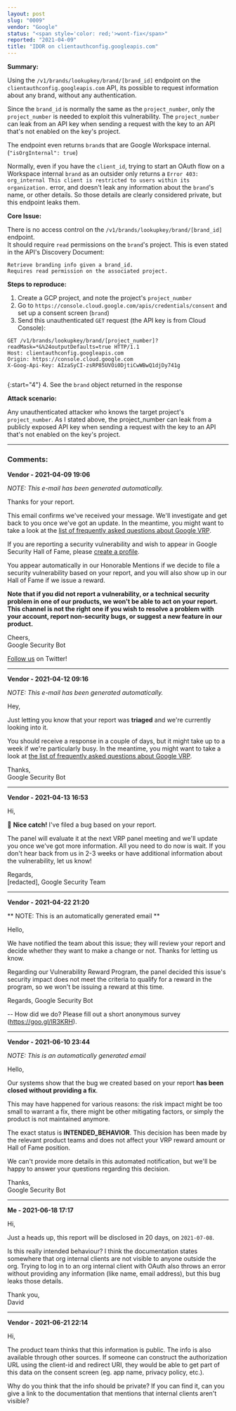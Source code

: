 ```yaml
---
layout: post
slug: "0009"
vendor: "Google"
status: "<span style='color: red;'>wont-fix</span>"
reported: "2021-04-09"
title: "IDOR on clientauthconfig.googleapis.com"
---
```


**Summary:**

Using the `/v1/brands/lookupkey/brand/[brand_id]` endpoint on the `clientauthconfig.googleapis.com` API, its possible to request information about any brand, without any authentication.

Since the `brand_id` is normally the same as the `project_number`, only the `project_number` is needed to exploit this vulnerability. The `project_number` can leak from an API key when sending a request with the key to an API that's not enabled on the key's project.

The endpoint even returns `brand`s that are Google Workspace internal. (`"isOrgInternal": true`)

Normally, even if you have the `client_id`, trying to start an OAuth flow on a Workspace internal `brand` as an outsider only returns a `Error 403: org_internal This client is restricted to users within its organization.` error, and doesn't leak any information about the `brand`'s name, or other details. So those details are clearly considered private, but this endpoint leaks them.

**Core Issue:**

There is no access control on the `/v1/brands/lookupkey/brand/[brand_id]` endpoint. \
It should require `read` permissions on the `brand`'s project. This is even stated in the API's Discovery Document:

```
Retrieve branding info given a brand_id.
Requires read permission on the associated project.
```

**Steps to reproduce:**

1. Create a GCP project, and note the project's `project_number`
2. Go to `https://console.cloud.google.com/apis/credentials/consent` and set up a consent screen (`brand`)
3. Send this unauthenticated `GET` request (the API key is from Cloud Console):

```
GET /v1/brands/lookupkey/brand/[project_number]?readMask=*&%24outputDefaults=true HTTP/1.1
Host: clientauthconfig.googleapis.com
Origin: https://console.cloud.google.com
X-Goog-Api-Key: AIzaSyCI-zsRP85UVOi0DjtiCwWBwQ1djDy741g


```

{:start="4"}
4. See the `brand` object returned in the response

**Attack scenario:**

Any unauthenticated attacker who knows the target project's `project_number`. As I stated above, the project_number can leak from a publicly exposed API key when sending a request with the key to an API that's not enabled on the key's project.

---
### Comments:

**Vendor - 2021-04-09 19:06**

*NOTE: This e-mail has been generated automatically.*

Thanks for your report.

This email confirms we've received your message. We'll investigate and get back to you once we've got an update. In the meantime, you might want to take a look at the [list of frequently asked questions about Google VRP](https://sites.google.com/site/bughunteruniversity/behind-the-scenes/faq).

If you are reporting a security vulnerability and wish to appear in Google Security Hall of Fame, please [create a profile](https://bughunter.withgoogle.com/new_profile).

You appear automatically in our Honorable Mentions if we decide to file a security vulnerability based on your report, and you will also show up in our Hall of Fame if we issue a reward.



**Note that if you did not report a vulnerability, or a technical security problem in one of our products, we won't be able to act on your report. This channel is not the right one if you wish to resolve a problem with your account, report non-security bugs, or suggest a new feature in our product.**


Cheers, \
Google Security Bot

[Follow us](https://twitter.com/googlevrp) on Twitter!

---

**Vendor - 2021-04-12 09:16**

*NOTE: This e-mail has been generated automatically.*

Hey,

Just letting you know that your report was **triaged** and we're currently looking into it.

You should receive a response in a couple of days, but it might take up to a week if we're particularly busy. In the meantime, you might want to take a look at [the list of frequently asked questions about Google VRP](https://sites.google.com/site/bughunteruniversity/behind-the-scenes/faq).

Thanks, \
Google Security Bot

---

**Vendor - 2021-04-13 16:53**

Hi,

🎉 **Nice catch!** I've filed a bug based on your report.


The panel will evaluate it at the next VRP panel meeting and we'll update you once we've got more information.
All you need to do now is wait. If you don't hear back from us in 2-3 weeks or have additional information about the vulnerability, let us know!

Regards, \
[redacted], Google Security Team

---

**Vendor - 2021-04-22 21:20**

** NOTE: This is an automatically generated email **

Hello,

We have notified the team about this issue; they will review your report and decide whether they want to make a change or not. Thanks for letting us know.

Regarding our Vulnerability Reward Program, the panel decided this issue's security impact does not meet the criteria to qualify for a reward in the program, so we won't be issuing a reward at this time.

Regards,
Google Security Bot

--
How did we do? Please fill out a short anonymous survey (https://goo.gl/IR3KRH).

---

**Vendor - 2021-06-10 23:44**

*NOTE: This is an automatically generated email*

Hello,

Our systems show that the bug we created based on your report **has been closed without providing a fix**.

This may have happened for various reasons: the risk impact might be too small to warrant a fix, there might be other mitigating factors, or simply the product is not maintained anymore.

The exact status is **INTENDED_BEHAVIOR**. This decision has been made by the relevant product teams and does not affect your VRP reward amount or Hall of Fame position.

We can't provide more details in this automated notification, but we'll be happy to answer your questions regarding this decision.

Thanks, \
Google Security Bot

---

**Me - 2021-06-18 17:17**

Hi,

Just a heads up, this report will be disclosed in 20 days, on `2021-07-08`.

Is this really intended behaviour? I think the documentation states somewhere that org internal clients are not visible to anyone outside the org. Trying to log in to an org internal client with OAuth also throws an error without providing any information (like name, email address), but this bug leaks those details.

Thank you, \
David

---

**Vendor - 2021-06-21 22:14**

Hi, 

The product team thinks that this information is public.  The info is also available through other sources.  If someone can construct the authorization URL using the client-id and redirect URI, they would be able to get part of this data on the consent screen (eg. app name, privacy policy, etc.).

Why do you think that the info should be private?  If you can find it, can you give a link to the documentation that mentions that internal clients aren't visible?
